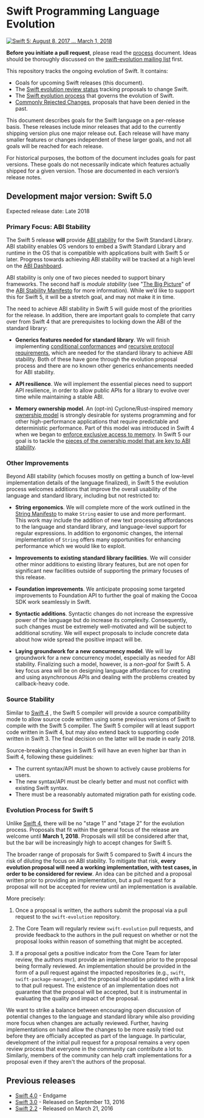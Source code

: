 # Swift Programming Language Evolution
[![Swift 5: August 8, 2017 ... March 1, 2018](https://img.shields.io/badge/Swift%205-August%208%2C%202017%20...%20March%201%2C%202018-orange.svg)](#swift_stage)


**Before you initiate a pull request**, please read the [process](process.md) document. Ideas should be thoroughly discussed on the [swift-evolution mailing list](https://swift.org/community/#swift-evolution) first.

This repository tracks the ongoing evolution of Swift. It contains:

* Goals for upcoming Swift releases (this document).
* The [Swift evolution review status][proposal-status] tracking proposals to change Swift.
* The [Swift evolution process](process.md) that governs the evolution of Swift.
* [Commonly Rejected Changes](commonly_proposed.md), proposals that have been denied in the past.

This document describes goals for the Swift language on a per-release
basis. These releases include minor releases that add to the currently shipping
version plus one major release out.  Each release will have many
smaller features or changes independent of these larger goals, and not
all goals will be reached for each release.

For historical purposes, the bottom of the document includes goals for past versions. These goals do not necessarily indicate which
features actually shipped for a given version. Those are documented in each version’s release notes.

<a name="swift_stage"></a>

## Development major version:  Swift 5.0

Expected release date: Late 2018

### Primary Focus: ABI Stability

The Swift 5 release **will** provide [ABI stability](https://github.com/apple/swift/blob/master/docs/ABIStabilityManifesto.md#what-is-abi-stability) for the Swift Standard Library.  ABI stability enables OS vendors to embed a Swift Standard Library and runtime in the OS that is compatible with applications built with Swift 5 or later.  Progress towards achieving ABI stability will be tracked at a high level on the [ABI Dashboard](https://swift.org/abi-stability/).

ABI stability is only one of two pieces needed to support binary frameworks. The second half is *module stability* (see "[The Big Picture](https://github.com/apple/swift/blob/master/docs/ABIStabilityManifesto.md#the-big-picture)" of the [ABI Stability Manifesto](https://github.com/apple/swift/blob/master/docs/ABIStabilityManifesto.md) for more information).  While we’d like to support this for Swift 5, it will be a stretch goal, and may not make it in time.

The need to achieve ABI stability in Swift 5 will guide most of the priorities for the release.  In addition, there are important goals to complete that carry over from Swift 4 that are prerequisites to locking down the ABI of the standard library:

- **Generics features needed for standard library**.  We will finish implementing [conditional conformances](https://github.com/apple/swift-evolution/blob/master/proposals/0143-conditional-conformances.md) and [recursive protocol requirements](https://github.com/apple/swift-evolution/blob/master/proposals/0157-recursive-protocol-constraints.md), which are needed for the standard library to achieve ABI stability.  Both of these have gone through the evolution proposal process and there are no known other generics enhancements needed for ABI stability.

- **API resilience**. We will implement the essential pieces need to support API resilience, in order to allow public APIs for a library to evolve over time while maintaining a stable ABI.

- **Memory ownership model**. An (opt-in) Cyclone/Rust-inspired memory [ownership model](https://github.com/apple/swift/blob/master/docs/OwnershipManifesto.md) is strongly desirable for systems programming and for other high-performance applications that require predictable and deterministic performance.  Part of this model was introduced in Swift 4 when we began to [ enforce exclusive access to memory](https://github.com/apple/swift-evolution/blob/master/proposals/0176-enforce-exclusive-access-to-memory.md).  In Swift 5 our goal is to tackle the [pieces of the ownership model that are key to ABI stability](https://github.com/apple/swift/blob/master/docs/OwnershipManifesto.md#priorities-for-abi-stability).

### Other Improvements

Beyond ABI stability (which focuses mostly on getting a bunch of low-level implementation details of the language finalized), in Swift 5 the evolution process welcomes additions that improve the overall usability of the language and standard library, including but not restricted to:

- **String ergonomics**. We will complete more of the work outlined in the [String Manifesto](https://github.com/apple/swift/blob/master/docs/StringManifesto.md) to make `String` easier to use and more performant.  This work may include the addition of new text processing affordances to the language and standard library, and language-level support for regular expressions.  In addition to ergonomic changes, the internal implementation of `String` offers many opportunities for enhancing performance which we would like to exploit.

- **Improvements to existing standard library facilities**. We will consider other minor additions to existing library features, but are not open for significant new facilities outside of supporting the primary focuses of this release.

- **Foundation improvements**. We anticipate proposing some targeted improvements to Foundation API to further the goal of making the Cocoa SDK work seamlessly in Swift.

- **Syntactic additions**. Syntactic changes do not increase the expressive power of the language but do increase its complexity.  Consequently, such changes must be extremely well-motivated and will be subject to additional scrutiny.  We will expect proposals to include concrete data about how wide spread the positive impact will be.

- **Laying groundwork for a new concurrency model**. We will lay groundwork for a new concurrency model, especially as needed for ABI stability.  Finalizing such a model, however, is a *non-goal* for Swift 5.  A key focus area will be on designing language affordances for creating and using asynchronous APIs and dealing with the problems created by callback-heavy code.

### Source Stability

Similar to [Swift 4](releases/swift-4_0.md) , the Swift 5 compiler will provide a source compatibility mode to allow source code written using some previous versions of Swift to compile with the Swift 5 compiler.  The Swift 5 compiler will at least support code written in Swift 4, but may also extend back to supporting code written in Swift 3.  The final decision on the latter will be made in early 2018.

Source-breaking changes in Swift 5 will have an even higher bar than in Swift 4, following these guidelines:

* The current syntax/API must be shown to actively cause problems for users.
* The new syntax/API must be clearly better and must not conflict with existing Swift syntax.
* There must be a reasonably automated migration path for existing code.

### Evolution Process for Swift 5

Unlike [Swift 4](releases/swift-4_0.md), there will be no "stage 1" and "stage 2" for the evolution process.  Proposals that fit within the general focus of the release are welcome until **March 1, 2018**.  Proposals will still be considered after that, but the bar will be increasingly high to accept changes for Swift 5.

The broader range of proposals for Swift 5 compared to Swift 4 incurs the risk of diluting the focus on ABI stability.
To mitigate that risk, **every evolution proposal will need a working implementation, with test cases, in order to be considered for review**.  An idea can be pitched and a proposal written prior to providing an implementation, but a pull request for a proposal will not be accepted for review until an implementation is available.

More precisely:

1. Once a proposal is written, the authors submit the proposal via a pull request to the `swift-evolution` repository.

2. The Core Team will regularly review `swift-evolution` pull requests, and provide feedback to the authors in the pull request on whether or not the proposal looks within reason of something that might be accepted.

3. If a proposal gets a positive indicator from the Core Team for later review, the authors must provide an implementation prior to the proposal being formally reviewed.  An implementation should be provided in the form of a pull request against the impacted repositories (e.g., `swift`, `swift-package-manager`), and the proposal should be updated with a link to that pull request.  The existence of an implementation does not guarantee that the proposal will be accepted, but it is instrumental in evaluating the quality and impact of the proposal.

We want to strike a balance between encouraging open discussion of potential changes to the language and standard library while also providing more focus when changes are actually reviewed.  Further, having implementations on hand allow the changes to be more easily tried out before they are officially accepted as part of the language.  In particular, development of the initial pull request for a proposal remains a very open review process that everyone in the community can contribute a lot to.  Similarly, members of the community can help craft implementations for a proposal even if they aren't the authors of the proposal.

## Previous releases

* [Swift 4.0](releases/swift-4_0.md) - Endgame
* [Swift 3.0](releases/swift-3_0.md) - Released on September 13, 2016
* [Swift 2.2](releases/swift-2_2.md) - Released on March 21, 2016

[proposal-status]: https://apple.github.io/swift-evolution/
